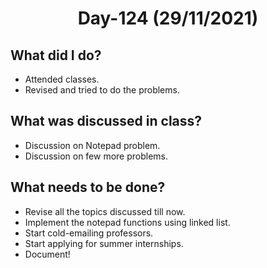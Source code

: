 <h1 align="center"> Day-124 (29/11/2021) </h1> 
 
 ## What did I do? 
 - Attended classes.
 - Revised and tried to do the problems.
 
 ## What was discussed in class?
 - Discussion on Notepad problem.
 - Discussion on few more problems.
 
 ## What needs to be done?
 - Revise all the topics discussed till now.
 - Implement the notepad functions using linked list.
 - Start cold-emailing professors.
 - Start applying for summer internships.
 - Document!
